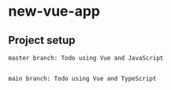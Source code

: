# new-vue-app

## Project setup
```
master branch: Todo using Vue and JavaScript


main branch: Todo using Vue and TypeScript
```


